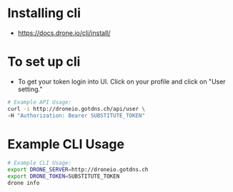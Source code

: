 # Installing cli

- https://docs.drone.io/cli/install/


# To set up cli

- To get your token login into UI. Click on your profile and click on "User setting."
```bash
# Example API Usage:
curl -i http://droneio.gotdns.ch/api/user \
-H "Authorization: Bearer SUBSTITUTE_TOKEN"
```

# Example CLI Usage
```bash
# Example CLI Usage:
export DRONE_SERVER=http://droneio.gotdns.ch
export DRONE_TOKEN=SUBSTITUTE_TOKEN
drone info
```